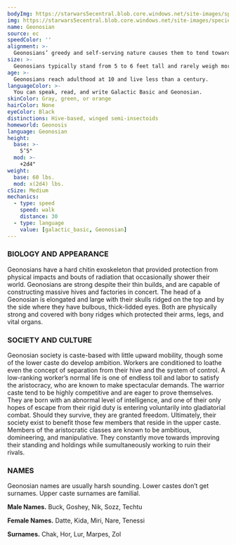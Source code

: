 ```yaml
---
bodyImg: https://starwars5ecentral.blob.core.windows.net/site-images/species/species_Geonosian.png
img: https://starwars5ecentral.blob.core.windows.net/site-images/species/species_Geonosian.png
name: Geonosian
source: ec
speedColor: ''
alignment: >-
  Geonosians’ greedy and self-serving nature causes them to tend toward the dark side, though there are exceptions.
size: >-
  Geonosians typically stand from 5 to 6 feet tall and rarely weigh more than 80 lbs. Regardless of your position in that range, your size is Medium.
age: >-
  Geonosians reach adulthood at 10 and live less than a century.
languageColor: >-
  You can speak, read, and write Galactic Basic and Geonosian. 
skinColor: Gray, green, or orange
hairColor: None
eyeColor: Black
distinctions: Hive-based, winged semi-insectoids
homeworld: Geonosis
language: Geonosian
height:
  base: >-
    5’5"
  mod: >-
    +2d4"
weight:
  base: 60 lbs.
  mod: x(2d4) lbs.
cSize: Medium
mechanics:
  - type: speed
    speed: walk
    distance: 30
  - type: language
    value: [galactic_basic, Geonosian]
---
```

### BIOLOGY AND APPEARANCE
Geonosians have a hard chitin exoskeleton that provided protection from physical impacts and bouts of radiation that occasionally shower their world. Geonosians are strong despite their thin builds, and are capable of constructing massive hives and factories in concert. The head of a Geonosian is elongated and large with their skulls ridged on the top and by the side where they have bulbous, thick-lidded eyes. Both are physically strong and covered with bony ridges which protected their arms, legs, and vital organs.

### SOCIETY AND CULTURE
Geonosian society is caste-based with little upward mobility, though some of the lower caste do develop ambition. Workers are conditioned to loathe even the concept of separation from their hive and the system of control. A low-ranking worker’s normal life is one of endless toil and labor to satisfy the aristocracy, who are known to make spectacular demands. The warrior caste tend to be highly competitive and are eager to prove themselves. They are born with an abnormal level of intelligence, and one of their only hopes of escape from their rigid duty is entering voluntarily into gladiatorial combat. Should they survive, they are granted freedom. Ultimately, their society exist to benefit those few members that reside in the upper caste. Members of the aristocratic classes are known to be ambitious, domineering, and manipulative. They constantly move towards improving their standing and holdings while sumultaneously working to ruin their rivals.

### NAMES
Geonosian names are usually harsh sounding. Lower castes don’t get surnames. Upper caste surnames are familial.

__Male Names.__ Buck, Goshey, Nik, Sozz, Techtu

__Female Names.__ Datte, Kida, Miri, Nare, Tenessi

__Surnames.__ Chak, Hor, Lur, Marpes, Zol



    